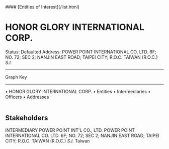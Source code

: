 <link rel="stylesheet" type="text/css" href="../../assets/style.css">
#### [Entities of Interest](/list.html)

<style>
body{background-image:url("http://eoi-graphs.s3-website-eu-west-1.amazonaws.com/HONOR_GLORY_INTERNATIONAL_CORP..png");background-repeat: no-repeat;background-size: contain;}
.markdown>p>span{background-color: white;}
</style>

# HONOR GLORY INTERNATIONAL CORP.
<span>Status: Defaulted
Address: POWER POINT INTERNATIONAL CO. LTD. 6F; NO. 72; SEC 2; NANJIN EAST ROAD; TAIPEI CITY; R.O.C. TAIWAN (R.O.C.) *S.I.*
</span>

---



<div class="legend">
Graph Key
<hr>
<span class="focus">• HONOR GLORY INTERNATIONAL CORP.</span>
<span class="entity">• Entities</span>
<span class="intermediary">• Intermediaries</span>
<span class="officer">• Officers</span>
<span class="address">• Addresses</span>
</div><br>


## Stakeholders
<span>INTERMEDIARY
POWER POINT INT'L CO., LTD.
POWER POINT INTERNATIONAL CO. LTD. 6F; NO. 72; SEC 2; NANJIN EAST ROAD; TAIPEI CITY; R.O.C. TAIWAN (R.O.C.) *S.I.*
Taiwan
</span>


